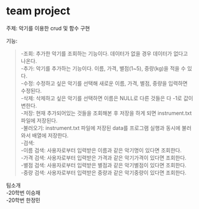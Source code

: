# team project

주제: 악기를 이용한 crud 및 함수 구현

기능:    
> -조회: 추가한 악기를 조회하는 기능이다. 데이터가 없을 경우 데이터가 없다고 나온다.    
> -추가: 악기를 추가하는 기능이다. 이름, 가격, 별점(1~5), 중량(kg)을 적을 수 있다.    
> -수정: 수정하고 싶은 악기를 선택해 새로운 이름, 가격, 별점, 중량을 입력하면 수정된다.    
> -삭제: 삭제하고 싶은 악기를 선택하면 이름은 NULL로 다른 것들은 다 -1로 값이 변한다.    
> -저장: 현재 추가되어있는 것들을 조회해본 후 저장을 하게 되면 instrument.txt 파일에 저장된다.    
> -불러오기: instrument.txt 파일에 저장된 data를 프로그램 실행과 동시에 불러와서 배열에 저장한다.    
-검색:    
> -이름 검색: 사용자로부터 입력받은 이름과 같은 악기명이 있다면 조회한다.    
> -가격 검색: 사용자로부터 입력받은 가격과 같은 악기가격이 있다면 조회한다.    
> -별점 검색: 사용자로부터 입력받은 별점과 같은 악기별점이 있다면 조회한다.    
> -중량 검색: 사용자로부터 입력받은 중량과 같은 악기중량이 있다면 조회한다.

팀소개    
-20학번 이승재    
-20학번 한정민
